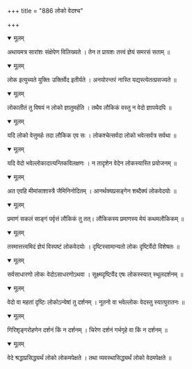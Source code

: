 +++
title = "886 लोको वेदश्च"

+++


<details open><summary>मूलम्</summary>

अथायमत्र सारांशः संक्षेपेण विलिख्यते । तेन त प्रायशः तत्त्वं ज्ञेयं समरसं सताम् ॥
</details>



<details open><summary>मूलम्</summary>

लोक इत्युच्यते युक्तिः उक्तिर्वेद इतीर्यते । अनयोरन्तरं नास्ति यद्यस्त्येतत्प्रसज्यते ॥
</details>



<details open><summary>मूलम्</summary>

लोकातीतं तु विषयं न लोको ज्ञातुमर्हति । तथैव लौकिकं वस्तु न वेदो ज्ञापयेदपि ॥
</details>



<details open><summary>मूलम्</summary>

यदि लोको वेत्तुमर्हः तदा लौकिक एव सः । लोकश्चेत्सर्वदा लोको भवेत्सर्वत्र सर्वथा ॥
</details>



<details open><summary>मूलम्</summary>

यदि वेदो भवेल्लोकादात्यन्तिकविलक्षणः । न तादृशेन वेदेन लोकस्यास्ति प्रयोजनम् ॥
</details>



<details open><summary>मूलम्</summary>

अत एवहि मीमांसाशास्त्रै जैमिनिनोदितम् । आनर्थक्यप्रसङ्गेन शब्दैक्यं लोकवेदयोः ॥
</details>



<details open><summary>मूलम्</summary>

प्रमाणं सकलं साङ्गं पर्वृत्तं लौकिकं तु तत्। लौकिकस्य प्रमाणस्य मेयं कथमलौकिकम् ॥
</details>



<details open><summary>मूलम्</summary>

तस्मात्तत्त्वमिदं ज्ञेयं विस्पष्टं लोकवेदयोः । दृष्टिस्सामान्यतो लोकः दृष्टिर्वेदो विशेषतः ॥
</details>



<details open><summary>मूलम्</summary>

सर्वसाधारणो लोकः वेदोऽसाधरणोऽथवा । सूक्ष्मदृष्टिर्वेद एषः लोकस्स्यात् स्थूलदर्शनम् ॥
</details>



<details open><summary>मूलम्</summary>

वेदो वा महतां दृष्टिः लोकोऽन्येषां तु दर्शनम् । नूतनो वा भवेल्लोकः वेदस्तु स्यात्पुरातनः ॥
</details>



<details open><summary>मूलम्</summary>

गिरिशृङ्गरोहणेन दर्शनं किं न दर्शनम् । चिरेण दर्शनं गर्भगृहे वा किं न दर्शनम् ॥
</details>



<details open><summary>मूलम्</summary>

वेदे श्रद्धाप्रसिद्ध्यर्थं लोको लोकमपेक्षते । तथा व्यवस्थासिद्ध्यर्थं लोको वेदमपेक्षते ॥
</details>

